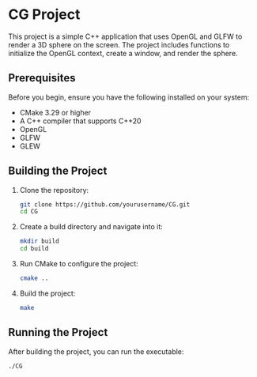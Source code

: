 # CG Project

This project is a simple C++ application that uses OpenGL and GLFW to render a 3D sphere on the screen. The project includes functions to initialize the OpenGL context, create a window, and render the sphere.

## Prerequisites

Before you begin, ensure you have the following installed on your system:

- CMake 3.29 or higher
- A C++ compiler that supports C++20
- OpenGL
- GLFW
- GLEW

## Building the Project

1. Clone the repository:
    ```sh
    git clone https://github.com/yourusername/CG.git
    cd CG
    ```

2. Create a build directory and navigate into it:
    ```sh
    mkdir build
    cd build
    ```

3. Run CMake to configure the project:
    ```sh
    cmake ..
    ```

4. Build the project:
    ```sh
    make
    ```

## Running the Project

After building the project, you can run the executable:

```sh
./CG
